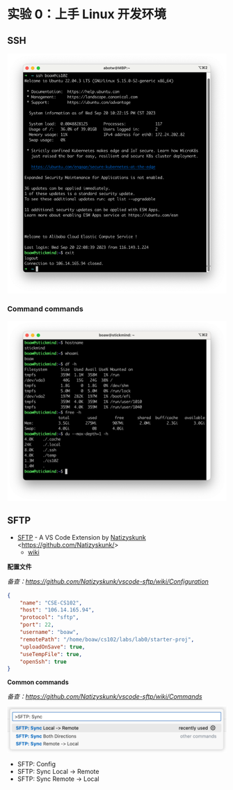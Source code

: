 # 实验 0：上手 Linux 开发环境

## SSH

![image-20230920222245811](./assets/image-20230920222245811.png)

### Command commands

![image-20230920222558197](./assets/image-20230920222558197.png)

## SFTP

-   [SFTP](https://marketplace.visualstudio.com/items?itemName=Natizyskunk.sftp) - A VS Code Extension by [Natizyskunk](https://natan-fourie.fr/) <<https://github.com/Natizyskunk/>>
    -   [wiki](https://github.com/Natizyskunk/vscode-sftp/wiki)

**配置文件**

*备查：<https://github.com/Natizyskunk/vscode-sftp/wiki/Configuration>*

``` json title="./.vscode/sftp.json" linenums="1"
{
    "name": "CSE-CS102",
    "host": "106.14.165.94",
    "protocol": "sftp",
    "port": 22,
    "username": "boaw",
    "remotePath": "/home/boaw/cs102/labs/lab0/starter-proj",
    "uploadOnSave": true,
    "useTempFile": true,
    "openSsh": true
}
```

**Common commands**

*备查：<https://github.com/Natizyskunk/vscode-sftp/wiki/Commands>*



![image-20230920221429143](./assets/image-20230920221429143.png)

-   SFTP: Config
-   SFTP: Sync Local -> Remote
-   SFTP: Sync Remote -> Local

